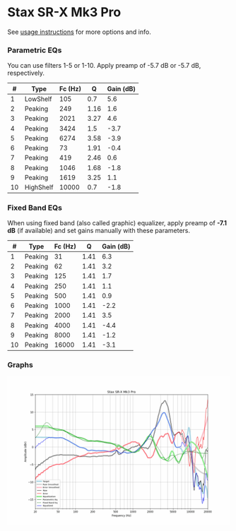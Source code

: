 # Stax SR-X Mk3 Pro
See [usage instructions](https://github.com/jaakkopasanen/AutoEq#usage) for more options and info.

### Parametric EQs
You can use filters 1-5 or 1-10. Apply preamp of -5.7 dB or -5.7 dB, respectively.

|   # | Type      |   Fc (Hz) |    Q |   Gain (dB) |
|-----|-----------|-----------|------|-------------|
|   1 | LowShelf  |       105 | 0.7  |         5.6 |
|   2 | Peaking   |       249 | 1.16 |         1.6 |
|   3 | Peaking   |      2021 | 3.27 |         4.6 |
|   4 | Peaking   |      3424 | 1.5  |        -3.7 |
|   5 | Peaking   |      6274 | 3.58 |        -3.9 |
|   6 | Peaking   |        73 | 1.91 |        -0.4 |
|   7 | Peaking   |       419 | 2.46 |         0.6 |
|   8 | Peaking   |      1046 | 1.68 |        -1.8 |
|   9 | Peaking   |      1619 | 3.25 |         1.1 |
|  10 | HighShelf |     10000 | 0.7  |        -1.8 |

### Fixed Band EQs
When using fixed band (also called graphic) equalizer, apply preamp of **-7.1 dB** (if available) and set gains manually with these parameters.

|   # | Type    |   Fc (Hz) |    Q |   Gain (dB) |
|-----|---------|-----------|------|-------------|
|   1 | Peaking |        31 | 1.41 |         6.3 |
|   2 | Peaking |        62 | 1.41 |         3.2 |
|   3 | Peaking |       125 | 1.41 |         1.7 |
|   4 | Peaking |       250 | 1.41 |         1.1 |
|   5 | Peaking |       500 | 1.41 |         0.9 |
|   6 | Peaking |      1000 | 1.41 |        -2.2 |
|   7 | Peaking |      2000 | 1.41 |         3.5 |
|   8 | Peaking |      4000 | 1.41 |        -4.4 |
|   9 | Peaking |      8000 | 1.41 |        -1.2 |
|  10 | Peaking |     16000 | 1.41 |        -3.1 |

### Graphs
![](./Stax%20SR-X%20Mk3%20Pro.png)
